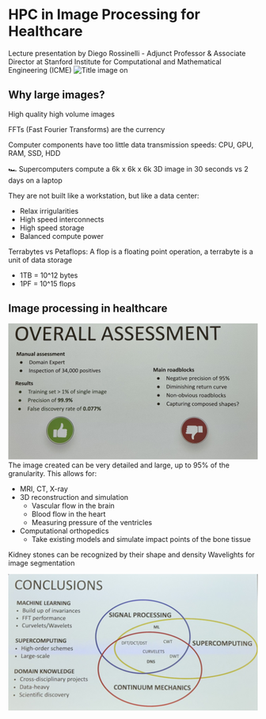 # HPC in Image Processing for Healthcare
Lecture presentation by Diego Rossinelli - Adjunct Professor & Associate Director at Stanford Institute for Computational and Mathematical Engineering (ICME)
![Title image on](2-images/title-image.png)

## Why large images?
High quality high volume images 

FFTs (Fast Fourier Transforms) are the currency

Computer components have too little data transmission speeds: CPU, GPU, RAM, SSD, HDD

🏎️ Supercomputers compute a 6k x 6k x 6k 3D image in 30 seconds vs 2 days on a laptop

They are not built like a workstation, but like a data center:
- Relax irrigularities
- High speed interconnects
- High speed storage
- Balanced compute power

Terrabytes vs Petaflops:
A flop is a floating point operation, a terrabyte is a unit of data storage
- 1TB = 10^12 bytes
- 1PF = 10^15 flops

## Image processing in healthcare
![Image processing in healthcare](2-images/overall-assessment.jpeg)
The image created can be very detailed and large, up to 95% of the granularity. This allows for:
- MRI, CT, X-ray
- 3D reconstruction and simulation
    - Vascular flow in the brain
    - Blood flow in the heart
    - Measuring pressure of the ventricles
- Computational orthopedics
    - Take existing models and simulate impact points of the bone tissue

Kidney stones can be recognized by their shape and density
Wavelights for image segmentation

![Conclusions](2-images/conclusions.jpeg)